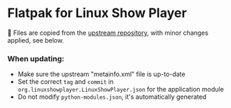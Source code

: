 # Flatpak for Linux Show Player

🚧 Files are copied from the [upstream repository](https://github.com/FrancescoCeruti/linux-show-player/tree/master/scripts/flatpak), with minor changes applied, see below.

### When updating:

- Make sure the upstream "metainfo.xml" file is up-to-date
- Set the correct `tag` and `commit` in `org.linuxshowplayer.LinuxShowPlayer.json` for the application module
- Do not modify `python-modules.json`, it's automatically generated
